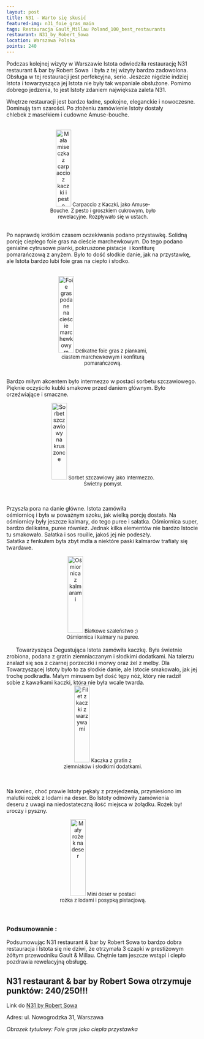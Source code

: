 ```yaml
---
layout: post
title: N31 - Warto się skusić 
featured-img: n31_foie_gras_main
tags: Restauracja Gault_Millau Poland_100_best_restaurants
restaurant: N31_by_Robert_Sowa
location: Warszawa Polska
points: 240
---
```


Podczas kolejnej wizyty w&nbsp;Warszawie Istota odwiedziła restaurację N31 restaurant & bar by Robert Sowa &nbsp;i&nbsp;była&nbsp;z&nbsp;tej wizyty bardzo zadowolona.
Obsługa&nbsp;w&nbsp;tej restauracji jest perfekcyjna, serio. Jeszcze nigdzie indziej Istota&nbsp;i&nbsp;towarzysząca jej Istota nie były tak wspaniale obsłużone. Pomimo dobrego jedzenia, to jest Istoty zdaniem największa zaleta N31.

Wnętrze restauracji jest bardzo ładne, spokojne, eleganckie&nbsp;i&nbsp;nowoczesne. Dominują tam szarości.
Po złożeniu zamówienie Istoty dostały chlebek&nbsp;z&nbsp;masełkiem&nbsp;i&nbsp;cudowne Amuse-bouche.
<br />&ensp;&ensp;&ensp;
<center><div style="width:55%">
 <img src="{{site.img_url}}/assets/img/posts/n31_carpaccio_kaczka.jpg" alt="Mała miseczka z carpaccio z kaczki i pesto" height="200px" width="40px" />
 <font size="2">
    Carpaccio z Kaczki, jako Amuse-Bouche. Z pesto i groszkiem cukrowym, było rewelacyjne. Rozpływało się w ustach.
 </font>
</div></center>
<br />

Po naprawdę krótkim czasem oczekiwania podano przystawkę. Solidną porcję ciepłego
 foie gras na cieście marchewkowym. Do tego podano genialne cytrusowe pianki, pokruszone pistacje
 &nbsp;i&nbsp;konfiturę pomarańczową&nbsp;z&nbsp;anyżem. Było to dość słodkie danie, jak na przystawkę,
   ale Istota bardzo lubi foie gras na ciepło&nbsp;i&nbsp;słodko.
<br />&ensp;&ensp;&ensp;
<center><div style="width:55%">
 <img src="{{site.img_url}}/assets/img/posts/n31_foie_gras.jpg" alt="Foie gras podane na cieście marchewkowym" height="200px" width="40px" />
 <font size="2">
     Delikatne foie gras&nbsp;z&nbsp;piankami, ciastem marchewkowym&nbsp;i&nbsp;konfiturą pomarańczową.
 </font>
</div></center>
<br />

Bardzo miłym akcentem było intermezzo w postaci sorbetu szczawiowego. Pięknie oczyściło
 kubki smakowe przed daniem głównym. Było orzeźwiające&nbsp;i&nbsp;smaczne.

<center><div style="width:55%">
 <img src="{{site.img_url}}/assets/img/posts/n31_intermezzo.jpg" alt="Sorbet szczawiowy na kruszonce" height="200px" width="40px" />

 <font size="2">
Sorbet szczawiowy jako Intermezzo. Świetny pomysł.
 </font>
</div></center>
<br />&ensp;&ensp;&ensp;

Przyszła pora na danie główne. Istota zamówiła ośmiornicę&nbsp;i&nbsp;była&nbsp;w&nbsp;poważnym szoku,
 jak wielką porcję dostała. Na ośmiornicy były jeszcze kalmary, do tego puree&nbsp;i&nbsp;sałatka.
 Ośmiornica super, bardzo delikatna, puree również. Jednak kilka elementów
  nie bardzo Istocie tu smakowało. Sałatka&nbsp;i&nbsp;sos rouille, jakoś jej nie podeszły.
   Sałatka&nbsp;z&nbsp;fenkułem była zbyt mdła&nbsp;a&nbsp;niektóre paski kalmarów trafiały się twardawe.
<center><div style="width:55%">
 <img src="{{site.img_url}}/assets/img/posts/n31_osmiornica.jpg" alt="Ośmiornica z kalmarami" height="200px" width="40px" />

 <font size="2">
Białkowe szaleństwo ;) Ośmiornica&nbsp;i&nbsp;kalmary na puree.
 </font>
</div></center>
<br />&ensp;&ensp;&ensp;
Towarzysząca Degustująca Istota zamówiła kaczkę. Była świetnie zrobiona, podana&nbsp;z&nbsp;gratin ziemniaczanym&nbsp;i&nbsp;słodkimi dodatkami. Na talerzu znalazł się sos&nbsp;z&nbsp;czarnej porzeczki&nbsp;i&nbsp;morwy oraz żel z melby. Dla Towarzyszącej Istoty było to za słodkie danie, ale Istocie smakowało,
  jak jej trochę podkradła. Małym minusem był dość tępy nóż, który nie radził sobie&nbsp;z&nbsp;kawałkami kaczki,
   która nie była wcale twarda.

<center><div style="width:55%">
 <img src="{{site.img_url}}/assets/img/posts/n31_kaczka.jpg" alt="Filet z kaczki z warzywami" height="200px" width="40px" />

 <font size="2">
Kaczka z gratin z ziemniaków&nbsp;i&nbsp;słodkimi dodatkami.
 </font>
</div></center>
<br />&ensp;&ensp;&ensp;

Na koniec, choć prawie Istoty pękały&nbsp;z&nbsp;przejedzenia, przyniesiono im malutki rożek&nbsp;z&nbsp;lodami na deser.
Bo Istoty odmówiły zamówienia deseru&nbsp;z&nbsp;uwagi na niedostateczną ilość miejsca w żołądku.
 Rożek był uroczy&nbsp;i&nbsp;pyszny.

<center><div style="width:55%">
 <img src="{{site.img_url}}/assets/img/posts/n31_rozek.jpg" alt="Mały rożek na deser" height="200px" width="40px" />

 <font size="2">
Mini deser w postaci rożka&nbsp;z&nbsp;lodami&nbsp;i&nbsp;posypką pistacjową.
 </font>
</div></center>
<br />&ensp;&ensp;&ensp;

### Podsumowanie :
Podsumowując N31 restaurant & bar by Robert Sowa to bardzo dobra restauracja&nbsp;i&nbsp;Istota się nie dziwi,
że otrzymała&nbsp;3&nbsp;czapki&nbsp;w&nbsp;prestiżowym żółtym przewodniku Gault&nbsp;&&nbsp;Millau.
 Chętnie tam jeszcze wstąpi&nbsp;i&nbsp;ciepło pozdrawia rewelacyjną obsługę.

## N31 restaurant & bar by Robert Sowa otrzymuje punktów: **240/250!!!**
Link do [N31 by Robert Sowa]

Adres: ul. Nowogrodzka 31, Warszawa

_Obrazek tytułowy: Foie gras jako ciepła przystawka_

[N31 by Robert Sowa]: http://n31restaurant.pl/




